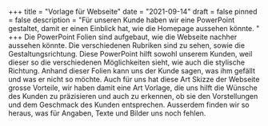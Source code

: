 +++
title = "Vorlage für Webseite"
date = "2021-09-14"
draft = false
pinned = false
description = "Für unseren Kunde haben wir eine PowerPoint gestaltet, damit er einen Einblick hat, wie die Homepage aussehen könnte. "
+++
Die PowerPoint Folien sind aufgebaut, wie die Webseite nachher aussehen könnte. Die verschiedenen Rubriken sind zu sehen, sowie die Gestaltungsrichtung. Diese PowerPoint hilft sowohl unserem Kunden, weil dieser so die verschiedenen Möglichkeiten sieht, wie auch die stylische Richtung. Anhand dieser Folien kann uns der Kunde sagen, was ihm gefällt und was er nicht so möchte. Auch für uns hat diese Art Skizze der Webseite grosse Vorteile, wir haben damit eine Art Vorlage, die uns hilft die Wünsche des Kunden zu präzisieren und auch zu erkennen, ob sie den Vorstellungen und dem Geschmack des Kunden entsprechen. Ausserdem finden wir so heraus, was für Angaben, Texte und Bilder uns noch fehlen.